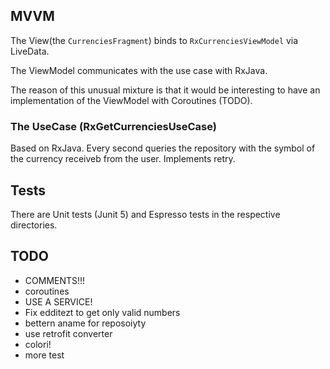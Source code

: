 
## MVVM
The View(the `CurrenciesFragment`) binds to `RxCurrenciesViewModel` via LiveData.

The ViewModel communicates with the use case with RxJava.

The reason of this unusual mixture is that it would be interesting to have an implementation of the ViewModel with Coroutines (TODO). 

### The UseCase (RxGetCurrenciesUseCase)
Based on RxJava.
Every second queries the repository with the symbol of the currency receiveb from the user.
Implements retry.


## Tests
There are Unit tests (Junit 5) and Espresso tests in the respective directories.


## TODO

- COMMENTS!!!
- coroutines
- USE A SERVICE!
- Fix edditezt to get only valid numbers
- bettern aname for reposoiyty
- use retrofit converter
- colori!
- more test